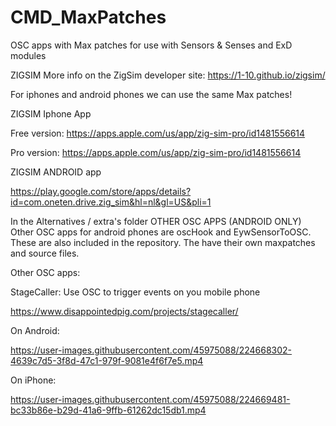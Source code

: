# CMD_MaxPatches

OSC apps with Max patches for use with Sensors & Senses and ExD modules

ZIGSIM
More info on the ZigSim developer site: https://1-10.github.io/zigsim/

For iphones and android phones we can use the same Max patches!

ZIGSIM Iphone App

Free version: https://apps.apple.com/us/app/zig-sim-pro/id1481556614

Pro version: https://apps.apple.com/us/app/zig-sim-pro/id1481556614

ZIGSIM ANDROID app

https://play.google.com/store/apps/details?id=com.oneten.drive.zig_sim&hl=nl&gl=US&pli=1

In the Alternatives / extra's folder
OTHER OSC APPS (ANDROID ONLY)
Other OSC apps for android phones are oscHook and EywSensorToOSC. These are also included in the repository. The have their own maxpatches and source files.

Other OSC apps:

StageCaller: Use OSC to trigger events on you mobile phone

https://www.disappointedpig.com/projects/stagecaller/

On Android:

https://user-images.githubusercontent.com/45975088/224668302-4639c7d5-3f8d-47c1-979f-9081e4f6f7e5.mp4

On iPhone:

https://user-images.githubusercontent.com/45975088/224669481-bc33b86e-b29d-41a6-9ffb-61262dc15db1.mp4



